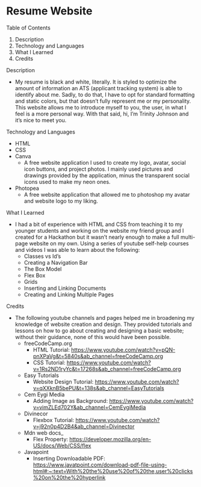 # Resume Website
Table of Contents
  1) Description
  2) Technology and Languages
  3) What I Learned
  4) Credits  
  
Description  
- My resume is black and white, literally. It is styled to optimize the amount of information an ATS (applicant tracking system) is able to identify about me. Sadly, to do that, I have to opt for standard formatting and static colors, but that doesn’t fully represent me or my personality. This website allows me to introduce myself to you, the user, in what I feel is a more personal way. With that said, hi, I’m Trinity Johnson and it’s nice to meet you.  
  
Technology and Languages
- HTML
- CSS
- Canva
    - A free website application I used to create my logo, avatar, social icon buttons, and project photos. I mainly used pictures and drawings provided by the application, minus the transparent social icons used to make my neon ones.
- Photopea
    - A free website application that allowed me to photoshop my avatar and website logo to my liking.
    
What I Learned

- I had a bit of experience with HTML and CSS from teaching it to my younger students and working on the website my friend group and I created for a Hackathon but it wasn’t nearly enough to make a full multi-page website on my own. Using a series of youtube self-help courses and videos I was able to learn about the following:  
    - Classes vs Id’s  
    - Creating a Navigation Bar  
    - The Box Model  
    - Flex Box  
    - Grids  
    - Inserting and Linking Documents  
    - Creating and Linking Multiple Pages  
    
Credits

- The following youtube channels and pages helped me in broadening my knowledge of website creation and design. They provided tutorials and lessons on how to go about creating and designing a basic website; without their guidance, none of this would have been possible.  
  - freeCodeCamp.org  
    - HTML Tutorial: https://www.youtube.com/watch?v=pQN-pnXPaVg&t=5840s&ab_channel=freeCodeCamp.org    
    - CSS Tutorial: https://www.youtube.com/watch?v=1Rs2ND1ryYc&t=17268s&ab_channel=freeCodeCamp.org    
  - Easy Tutorials  
    - Website Design Tutorial: https://www.youtube.com/watch?v=qXXknB5bePU&t=138s&ab_channel=EasyTutorials    
  - Cem Eygi Media  
    - Adding Image as Background: https://www.youtube.com/watch?v=vimZLEd702Y&ab_channel=CemEygiMedia    
  - Divinecor  
    - Flexbox Tutorial: https://www.youtube.com/watch?v=j92n0p4D2B4&ab_channel=Divinector  
  - Mdn web docs_  
    - Flex Property: https://developer.mozilla.org/en-US/docs/Web/CSS/flex  
  - Javapoint  
    - Inserting Downloadable PDF: https://www.javatpoint.com/download-pdf-file-using-html#:~:text=With%20the%20use%20of%20the,user%20clicks%20on%20the%20hyperlink  

